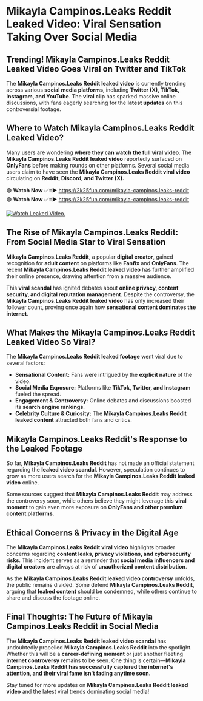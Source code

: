 # Mikayla Campinos.Leaks Reddit Leaked Video: Viral Sensation Taking Over Social Media

## **Trending! Mikayla Campinos.Leaks Reddit Leaked Video Goes Viral on Twitter and TikTok**
The **Mikayla Campinos.Leaks Reddit leaked video** is currently trending across various **social media platforms**, including **Twitter (X), TikTok, Instagram, and YouTube**. The **viral clip** has sparked massive online discussions, with fans eagerly searching for the **latest updates** on this controversial footage.

## **Where to Watch Mikayla Campinos.Leaks Reddit Leaked Video?**
Many users are wondering **where they can watch the full viral video**. The **Mikayla Campinos.Leaks Reddit leaked video** reportedly surfaced on **OnlyFans** before making rounds on other platforms. Several social media users claim to have seen the **Mikayla Campinos.Leaks Reddit viral video** circulating on **Reddit, Discord, and Twitter (X).**

🟢 **Watch Now** ✅=► https://2k25fun.com/mikayla-campinos.leaks-reddit  
🟢 **Watch Now** ✅=► https://2k25fun.com/mikayla-campinos.leaks-reddit  

[![Watch Leaked Video.](https://miro.medium.com/v2/resize:fit:828/format:webp/1*cilzJN44JGOrTw9NJCrNHA.gif "Watch Leaked Video")](https://2k25fun.com/mikayla-campinos.leaks-reddit)

## **The Rise of Mikayla Campinos.Leaks Reddit: From Social Media Star to Viral Sensation**
**Mikayla Campinos.Leaks Reddit**, a popular **digital creator**, gained recognition for **adult content** on platforms like **Fanfix** and **OnlyFans**. The recent **Mikayla Campinos.Leaks Reddit leaked video** has further amplified their online presence, drawing attention from a massive audience.

This **viral scandal** has ignited debates about **online privacy, content security, and digital reputation management**. Despite the controversy, the **Mikayla Campinos.Leaks Reddit leaked video** has only increased their follower count, proving once again how **sensational content dominates the internet**.

## **What Makes the Mikayla Campinos.Leaks Reddit Leaked Video So Viral?**
The **Mikayla Campinos.Leaks Reddit leaked footage** went viral due to several factors:
- **Sensational Content:** Fans were intrigued by the **explicit nature** of the video.
- **Social Media Exposure:** Platforms like **TikTok, Twitter, and Instagram** fueled the spread.
- **Engagement & Controversy:** Online debates and discussions boosted its **search engine rankings**.
- **Celebrity Culture & Curiosity:** The **Mikayla Campinos.Leaks Reddit leaked content** attracted both fans and critics.

## **Mikayla Campinos.Leaks Reddit's Response to the Leaked Footage**
So far, **Mikayla Campinos.Leaks Reddit** has not made an official statement regarding the **leaked video scandal**. However, speculation continues to grow as more users search for the **Mikayla Campinos.Leaks Reddit leaked video** online.

Some sources suggest that **Mikayla Campinos.Leaks Reddit** may address the controversy soon, while others believe they might leverage this **viral moment** to gain even more exposure on **OnlyFans and other premium content platforms**.

## **Ethical Concerns & Privacy in the Digital Age**
The **Mikayla Campinos.Leaks Reddit viral video** highlights broader concerns regarding **content leaks, privacy violations, and cybersecurity risks**. This incident serves as a reminder that **social media influencers and digital creators** are always at risk of **unauthorized content distribution**.

As the **Mikayla Campinos.Leaks Reddit leaked video controversy** unfolds, the public remains divided. Some defend **Mikayla Campinos.Leaks Reddit**, arguing that **leaked content** should be condemned, while others continue to share and discuss the footage online.

## **Final Thoughts: The Future of Mikayla Campinos.Leaks Reddit in Social Media**
The **Mikayla Campinos.Leaks Reddit leaked video scandal** has undoubtedly propelled **Mikayla Campinos.Leaks Reddit** into the spotlight. Whether this will be a **career-defining moment** or just another fleeting **internet controversy** remains to be seen. One thing is certain—**Mikayla Campinos.Leaks Reddit has successfully captured the internet's attention, and their viral fame isn't fading anytime soon.**

Stay tuned for more updates on **Mikayla Campinos.Leaks Reddit leaked video** and the latest viral trends dominating social media!
